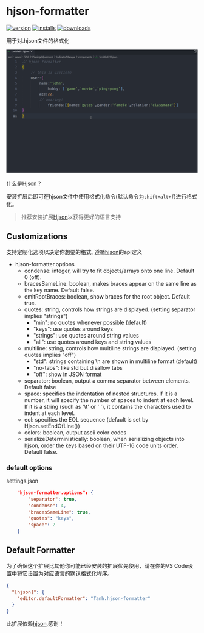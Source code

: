 # hjson-formatter

[![version](https://img.shields.io/visual-studio-marketplace/v/Tanh.hjson-formatter)](https://marketplace.visualstudio.com/items?itemName=Tanh.hjson-formatter)
[![installs](https://img.shields.io/visual-studio-marketplace/i/Tanh.hjson-formatter)](https://marketplace.visualstudio.com/items?itemName=Tanh.hjson-formatter)
[![downloads](https://img.shields.io/visual-studio-marketplace/d/Tanh.hjson-formatter)](https://marketplace.visualstudio.com/items?itemName=Tanh.hjson-formatter)

用于对.hjson文件的格式化

![example](example.gif)

什么是[Hjson](https://hjson.github.io/)？

安装扩展后即可在hjson文件中使用格式化命令(默认命令为`shift+alt+f`)进行格式化。

> 推荐安装扩展[Hjson](https://marketplace.visualstudio.com/items?itemName=laktak.hjson)以获得更好的语言支持

## Customizations

支持定制化选项以决定你想要的格式, 遵循[hjson](https://www.npmjs.com/package/hjson)的api定义

* hjson-formatter.options
  * condense: integer, will try to fit objects/arrays onto one line. Default 0 (off).
  * bracesSameLine: boolean, makes braces appear on the same line as the key name. Default false.
  * emitRootBraces: boolean, show braces for the root object. Default true.
  * quotes: string, controls how strings are displayed. (setting separator implies "strings")
    * "min": no quotes whenever possible (default)
    * "keys": use quotes around keys
    * "strings": use quotes around string values
    * "all": use quotes around keys and string values
  * multiline: string, controls how multiline strings are displayed. (setting quotes implies "off")
    * "std": strings containing \n are shown in multiline format (default)
    * "no-tabs": like std but disallow tabs
    * "off": show in JSON format
  * separator: boolean, output a comma separator between elements. Default false
  * space: specifies the indentation of nested structures. If it is a number, it will specify the number of spaces to indent at each level. If it is a string (such as '\t' or ' '), it contains the characters used to indent at each level.
  * eol: specifies the EOL sequence (default is set by Hjson.setEndOfLine())
  * colors: boolean, output ascii color codes
  * serializeDeterministically: boolean, when serializing objects into hjson, order the keys based on their UTF-16 code units order. Default false.

### default options

settings.json

```json
    "hjson-formatter.options": {
        "separator": true,
        "condense": 4,
        "bracesSameLine": true,
        "quotes": "keys",
        "space": 2
    }
```

## Default Formatter

为了确保这个扩展比其他你可能已经安装的扩展优先使用，请在你的VS Code设置中将它设置为对应语言的默认格式化程序。

```json
{
  "[hjson]": {
    "editor.defaultFormatter": "Tanh.hjson-formatter"
  }
}
```

此扩展依赖[hjson](https://www.npmjs.com/package/hjson),感谢！